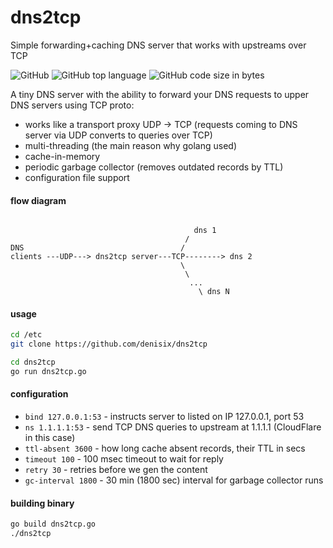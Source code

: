 # dns2tcp
Simple forwarding+caching DNS server that works with upstreams over TCP

![GitHub](https://img.shields.io/github/license/denisix/dns2tcp.svg?style=flat-square)
![GitHub top language](https://img.shields.io/github/languages/top/denisix/dns2tcp.svg?style=flat-square)
![GitHub code size in bytes](https://img.shields.io/github/languages/code-size/denisix/dns2tcp.svg?style=flat-square)

A tiny DNS server with the ability to forward your DNS requests to upper DNS servers using TCP proto:
* works like a transport proxy UDP -> TCP (requests coming to DNS server via UDP converts to queries over TCP)
* multi-threading (the main reason why golang used)
* cache-in-memory
* periodic garbage collector (removes outdated records by TTL)
* configuration file support


#### flow diagram
```plain

                                         dns 1
                                       /
DNS                                   /
clients ---UDP---> dns2tcp server---TCP--------> dns 2
                                      \
                                       \
                                        ...
                                          \ dns N
```

#### usage
```bash
cd /etc
git clone https://github.com/denisix/dns2tcp

cd dns2tcp
go run dns2tcp.go
```

#### configuration
- `bind 127.0.0.1:53` - instructs server to listed on IP 127.0.0.1, port 53
- `ns 1.1.1.1:53` - send TCP DNS queries to upstream at 1.1.1.1 (CloudFlare in this case)
- `ttl-absent 3600` - how long cache absent records, their TTL in secs
- `timeout 100` - 100 msec timeout to wait for reply
- `retry 30` - retries before we gen the content
- `gc-interval 1800` - 30 min (1800 sec) interval for garbage collector runs


#### building binary
```bash
go build dns2tcp.go
./dns2tcp
```
